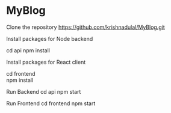 # MyBlog
Clone the repository https://github.com/krishnadulal/MyBlog.git

Install packages for Node backend

cd api 
npm install

Install packages for React client

cd frontend  
npm install

Run Backend
cd api
npm start

Run Frontend
cd frontend
npm start

